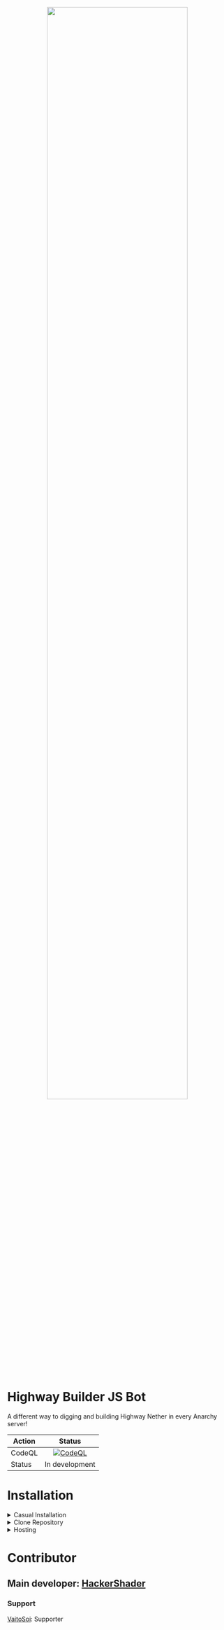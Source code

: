 
<p align="center">
    <img src="https://cdn.discordapp.com/attachments/745095165554851922/978514447716990976/unknown.png" style="width: 80%">
</p>


# **Highway Builder JS Bot**

A different way to digging and building Highway Nether in every Anarchy server!

| Action |                                                                                       Status                                                                                        |
|--------|:-----------------------------------------------------------------------------------------------------------------------------------------------------------------------------------:|
| CodeQL | [![CodeQL](https://github.com/HackerShader/HighwayBot/actions/workflows/codeql.yml/badge.svg?branch=main)](https://github.com/HackerShader/HighwayBot/actions/workflows/codeql.yml) |
| Status | In development                                                                                                                                                                 |


# Installation

<details> 
    <summary>Casual Installation</summary>

> Rewriting...

</details>

<details> 
    <summary>Clone Repository</summary>
Type this command into terminal (require git: https://git-scm.com/)

```
git clone https://github.com/HackerShader/HighwayBot.git
```
</details>

<details>
    <summary>Hosting</summary>
    
### Heroku method

> Go to [Heroku](https://www.heroku.com) Website

> Create an account

> Create an app in dashboard

> Go to the app/Deploy

> Push the Source code of highwaybot to your **private repository**
>> IF you don't have github account, create them and repository with option: **private**

> Follow this table 

| Action                 |                     Status                      |
|-------------------|:-----------------------------------------------:|
||

> Create "Procfile" in your repository

> Input "worker node ./index.js" in Procfile

> Go to resources pages and 

</details>

# Contributor
## Main developer: [HackerShader](https://github.com/HackerShader)

### Support

[VaitoSoi](https://github.com/VaitoSoi): Supporter




